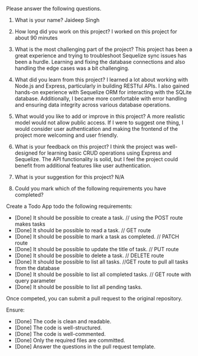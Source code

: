 Please answer the following questions.

1. What is your name?
    Jaideep Singh

2. How long did you work on this project?
    I worked on this project for about 90 minutes

3. What is the most challenging part of the project?
    This project has been a great experience and trying to troubleshoot Sequelize sync issues has been a hurdle. Learning and fixing the database connections and also handling the edge cases was a bit challenging.

4. What did you learn from this project?
    I learned a lot about working with Node.js and Express, particularly in building RESTful APIs. I also gained hands-on experience with Sequelize ORM for interacting with the SQLite database. Additionally, I became more comfortable with error handling and ensuring data integrity across various database operations.

5. What would you like to add or improve in this project?
    A more realistic model would not allow public access. If I were to suggest one thing, I would consider user authentication and making the frontend of the project more welcoming and user friendly.

6. What is your feedback on this project?
    I think the project was well-designed for learning basic CRUD operations using Express and Sequelize. The API functionality is solid, but I feel the project could benefit from additional features like user authentication.

7. What is your suggestion for this project?
    N/A

8. Could you mark which of the following requirements you have completed?

Create a Todo App todo the following requirements:

- [Done] It should be possible to create a task. // using the POST route makes tasks
- [Done] It should be possible to read a task. // GET route
- [Done] It should be possible to mark a task as completed. // PATCH route
- [Done] It should be possible to update the title of task. // PUT route
- [Done] It should be possible to delete a task. // DELETE route
- [Done] It should be possible to list all tasks. //GET route to pull all tasks from the database
- [Done] It should be possible to list all completed tasks. // GET route with query parameter
- [Done] It should be possible to list all pending tasks.

Once competed, you can submit a pull request to the original repository.

Ensure:

- [Done] The code is clean and readable.
- [Done] The code is well-structured.
- [Done] The code is well-commented.
- [Done] Only the required files are committed.
- [Done] Answer the questions in the pull request template.